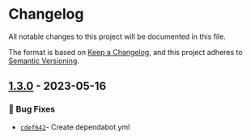 # Changelog
All notable changes to this project will be documented in this file.

The format is based on [Keep a Changelog](https://keepachangelog.com/en/1.0.0/),
and this project adheres to [Semantic Versioning](https://semver.org/spec/v2.0.0.html).

## [1.3.0] - 2023-05-16
### :bug: Bug Fixes
- [`cdef642`](https://github.com/clouddrove/terraform-gcp-gke/commit/cdef6420795a3da4c058962bdfc7aca5fa4afe0b)- Create dependabot.yml



[1.3.0]: https://github.com/clouddrove/terraform-gcp-gke/releases/tag/1.3.0
